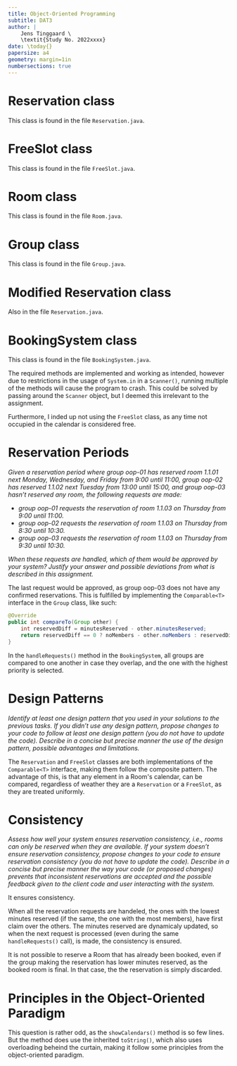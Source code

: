 ```yaml
---
title: Object-Oriented Programming
subtitle: DAT3
author: |
    Jens Tinggaard \
    \textit{Study No. 2022xxxx}
date: \today{}
papersize: a4
geometry: margin=1in
numbersections: true
---
```


# Reservation class

This class is found in the file `Reservation.java`.

# FreeSlot class

This class is found in the file `FreeSlot.java`.

# Room class

This class is found in the file `Room.java`.

# Group class

This class is found in the file `Group.java`.

# Modified Reservation class

Also in the file `Reservation.java`.

# BookingSystem class

This class is found in the file `BookingSystem.java`.

The required methods are implemented and working as intended, however due to restrictions in the usage of `System.in` in a `Scanner()`, running multiple of the methods will cause the program to crash.
This could be solved by passing around the `Scanner` object, but I deemed this irrelevant to the assignment.

Furthermore, I inded up not using the `FreeSlot` class, as any time not occupied in the calendar is considered free.

# Reservation Periods

*Given a reservation period where*
*group oop-01 has reserved room 1.1.01 next Monday, Wednesday, and Friday from 9:00 until 11:00,*
*group oop-02 has reserved 1.1.02 next Tuesday from 13:00 until 15:00, and*
*group oop-03 hasn’t reserved any room, the following requests are made:*

- *group oop-01 requests the reservation of room 1.1.03 on Thursday from 9:00 until 11:00.*
- *group oop-02 requests the reservation of room 1.1.03 on Thursday from 8:30 until 10:30.*
- *group oop-03 requests the reservation of room 1.1.03 on Thursday from 9:30 until 10:30.*

*When these requests are handled, which of them would be approved by your system?*
*Justify your answer and possible deviations from what is described in this assignment.*

The last request would be approved, as group oop-03 does not have any confirmed reservations.
This is fulfilled by implementing the `Comparable<T>` interface in the `Group` class, like such:

```java
@Override
public int compareTo(Group other) {
    int reservedDiff = minutesReserved - other.minutesReserved;
    return reservedDiff == 0 ? noMembers - other.noMembers : reservedDiff;
}
```

In the `handleRequests()` method in the `BookingSystem`, all groups are compared to one another in case they overlap, and the one with the highest priority is selected.

# Design Patterns

*Identify at least one design pattern that you used in your solutions to the previous tasks.*
*If you didn’t use any design pattern, propose changes to your code to follow at least one design pattern (you do not have to update the code).*
*Describe in a concise but precise manner the use of the design pattern, possible advantages and limitations.*

The `Reservation` and `FreeSlot` classes are both implementations of the `Comparable<T>` interface, making them follow the composite pattern.
The advantage of this, is that any element in a Room's calendar, can be compared, regardless of weather they are a `Reservation` or a `FreeSlot`, as they are treated uniformly.

# Consistency

*Assess how well your system ensures reservation consistency, i.e., rooms can only be reserved when they are available.*
*If your system doesn’t ensure reservation consistency, propose changes to your code to ensure reservation consistency (you do not have to update the code).*
*Describe in a concise but precise manner the way your code (or proposed changes) prevents that inconsistent reservations are accepted and the possible feedback given to the client code and user interacting with the system.*

It ensures consistency.

When all the reservation requests are handeled, the ones with the lowest minutes reserved (if the same, the one with the most members), have first claim over the others.
The minutes reserved are dynamicaly updated, so when the next request is processed (even during the same `handleRequests()` call), is made, the consistency is ensured.

It is not possible to reserve a Room that has already been booked, even if the group making the reservation has lower minutes reserved, as the booked room is final.
In that case, the the reservation is simply discarded.

# Principles in the Object-Oriented Paradigm

This question is rather odd, as the `showCalendars()` method is so few lines.
But the method does use the inherited `toString()`, which also uses overloading beheind the curtain, making it follow some principles from the object-oriented paradigm.
